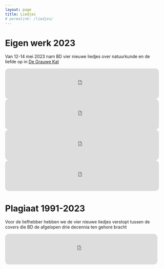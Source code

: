```yaml
---
layout: page
title: Liedjes
# permalink: /liedjes/
---
```


# Eigen werk 2023

Van 12-14 mei 2023 nam BD vier nieuwe liedjes over natuurkunde en de liefde op in [De Grauwe Kat](https://studiohoteldegrauwekat.nl)

<p float="left">
<iframe style="border-radius:12px" src="https://open.spotify.com/embed/track/0d7aJb2EaVYB0udyoNr7WJ?utm_source=generator" width="100%" height="100" frameBorder="0" allowfullscreen="" allow="autoplay; clipboard-write; encrypted-media; fullscreen; picture-in-picture" loading="lazy"></iframe>

<iframe style="border-radius:12px" src="https://open.spotify.com/embed/track/2KUYhRa48LbMP7bqZHWvPL?utm_source=generator" width="100%" height="100" frameBorder="0" allowfullscreen="" allow="autoplay; clipboard-write; encrypted-media; fullscreen; picture-in-picture" loading="lazy"></iframe>

<iframe style="border-radius:12px" src="https://open.spotify.com/embed/track/1OyCC3RhyLhhzqc76ShyaL?utm_source=generator" width="100%" height="100" frameBorder="0" allowfullscreen="" allow="autoplay; clipboard-write; encrypted-media; fullscreen; picture-in-picture" loading="lazy"></iframe>

<iframe style="border-radius:12px" src="https://open.spotify.com/embed/track/1OeTBWLSSR1W5RY4aQBJ4S?utm_source=generator" width="100%" height="100" frameBorder="0" allowfullscreen="" allow="autoplay; clipboard-write; encrypted-media; fullscreen; picture-in-picture" loading="lazy"></iframe>
</p>

# Plagiaat 1991-2023

Voor de liefhebber hebben we de vier nieuwe liedjes verstopt tussen de covers die BD de afgelopen drie decennia ten gehore bracht

<p float="left">
  <iframe style="border-radius:12px" src="https://open.spotify.com/embed/playlist/0C02bum2ANgf2X0NIWf7Ky?utm_source=generator" width="99%" height="100" frameBorder="0" allowfullscreen="" allow="autoplay; clipboard-write; encrypted-media; fullscreen; picture-in-picture" loading="lazy"></iframe>
</p>